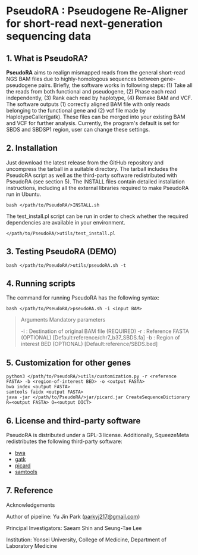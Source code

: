 # PseudoRA : Pseudogene Re-Aligner for short-read next-generation sequencing data

## 1. What is PseudoRA?
**PseudoRA** aims to realign mismapped reads from the general short-read NGS BAM files due to highly-homologous sequences between gene-pseudogene pairs. Briefly, the software works in following steps: (1) Take all the reads from both functional and pseudogene, (2) Phase each read independently, (3) Rank each read by haplotype, (4) Remake BAM and VCF. The software outputs (1) correctly aligned BAM file with only reads belonging to the functional gene and (2) vcf file made by HaplotypeCaller(gatk). These files can be merged into your existing BAM and VCF for further analysis. Currently, the program's default is set for SBDS and SBDSP1 region, user can change these settings.

## 2. Installation
Just download the latest release from the GitHub repository and uncompress the tarball in a suitable directory. The tarball includes the PseudoRA script as well as the third-party software redistributed with PseudoRA (see section 5). The INSTALL files contain detailed installation instructions, including all the external libraries required to make PseudoRA run in Ubuntu.

    bash </path/to/PseudoRA/>INSTALL.sh
    
The test_install.pl script can be run in order to check whether the required dependencies are available in your environment.

    </path/to/PseudoRA/>utils/test_install.pl

## 3. Testing PseudoRA (DEMO)

    bash </path/to/PseudoRA/>utils/pseudoRA.sh -t

## 4. Running scripts

The command for running PseudoRA has the following syntax:

    bash </path/to/PseudoRA/>pseudoRA.sh -i <input BAM>

>Arguments Mandatory parameters
>
>-i <string>: Destination of original BAM file (REQUIRED)
>-r <string>: Reference FASTA (OPTIONAL) [Default:reference/chr7_b37_SBDS.fa]
>-b <string>: Region of interest BED (OPTIONAL)  [Default:reference/SBDS.bed]

## 5. Customization for other genes

    python3 </path/to/PseudoRA/>utils/customization.py -r <reference FASTA> -b <region-of-interest BED> -o <output FASTA>
    bwa index <output FASTA>
    samtools faidx <output FASTA>
    java -jar </path/to/PseudoRA/>jar/picard.jar CreateSequenceDictionary R=<output FASTA> O=<output DICT>

## 6. License and third-party software

PseudoRA is distributed under a GPL-3 license. Additionally, SqueezeMeta redistributes the following third-party software:

 - [bwa](https://github.com/lh3/bwa)
 - [gatk](https://gatk.broadinstitute.org/hc/en-us)
 - [picard](https://broadinstitute.github.io/picard/)
 - [samtools](http://www.htslib.org/)

## 7. Reference

Acknowledgements

Author of pipeline: Yu Jin Park (parkyj217@gmail.com)

Principal Investigators: Saeam Shin and Seung-Tae Lee

Institution: Yonsei University, College of Medicine, Department of Laboratory Medicine

